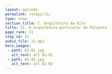 ```yaml
---
layout: episode
permalink: /stops/11/
type: stop
section_title: C. Arquitetura da Vila
title: 11. A arquitetura particular do Palacete
page_rank: 11
stop_id: 11
audio_file: 11.mp3
hero_images:
 - path: 02-01.jpg
   alt_text: alt 02-01
 - path: 02-02.jpg
   alt_text: alt 02-02
---
```


